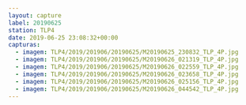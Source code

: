 ```yaml
---
layout: capture
label: 20190625
station: TLP4
date: 2019-06-25 23:08:32+00:00
capturas:
  - imagem: TLP4/2019/201906/20190625/M20190625_230832_TLP_4P.jpg
  - imagem: TLP4/2019/201906/20190625/M20190626_021319_TLP_4P.jpg
  - imagem: TLP4/2019/201906/20190625/M20190626_022559_TLP_4P.jpg
  - imagem: TLP4/2019/201906/20190625/M20190626_023658_TLP_4P.jpg
  - imagem: TLP4/2019/201906/20190625/M20190626_025156_TLP_4P.jpg
  - imagem: TLP4/2019/201906/20190625/M20190626_044542_TLP_4P.jpg
---
```

